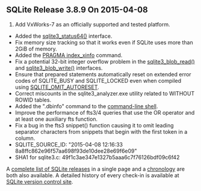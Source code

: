 ## SQLite Release 3\.8\.9 On 2015\-04\-08

1. Add VxWorks\-7 as an officially supported and tested platform.
- Added the [sqlite3\_status64()](../c3ref/status.html) interface.
- Fix memory size tracking so that it works even if SQLite uses more
 than 2GiB of memory.
- Added the [PRAGMA index\_xinfo](../pragma.html#pragma_index_xinfo) command.
- Fix a potential 32\-bit integer overflow problem in the
 [sqlite3\_blob\_read()](../c3ref/blob_read.html) and [sqlite3\_blob\_write()](../c3ref/blob_write.html) interfaces.
- Ensure that prepared statements automatically reset on extended
 error codes of SQLITE\_BUSY and SQLITE\_LOCKED even when compiled
 using [SQLITE\_OMIT\_AUTORESET](../compile.html#omit_autoreset).
- Correct miscounts in the sqlite3\_analyzer.exe utility related
 to WITHOUT ROWID tables.
- Added the ".dbinfo" command to the [command\-line shell](../cli.html).
- Improve the performance of fts3/4 queries that use the OR operator
 and at least one auxiliary fts function.
- Fix a bug in the fts3 snippet() function causing it to omit
 leading separator characters from snippets that begin with the
 first token in a column.
- SQLITE\_SOURCE\_ID: "2015\-04\-08 12:16:33 8a8ffc862e96f57aa698f93de10dee28e69f6e09"
- SHA1 for sqlite3\.c: 49f1c3ae347e1327b5aaa6c7f76126bdf09c6f42



A [complete list of SQLite releases](../changes.html)
 in a single page and a [chronology](../chronology.html) are both also available.
 A detailed history of every
 check\-in is available at
 [SQLite version control site](https://www.sqlite.org/src/timeline).


